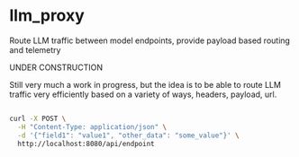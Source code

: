 # llm_proxy
Route LLM traffic between model endpoints, provide payload based routing and telemetry

UNDER CONSTRUCTION

Still very much a work in progress, but the idea is to be able to route LLM traffic very efficiently based on 
a variety of ways, headers, payload, url.

```bash

curl -X POST \
  -H "Content-Type: application/json" \
  -d '{"field1": "value1", "other_data": "some_value"}' \
  http://localhost:8080/api/endpoint
```
